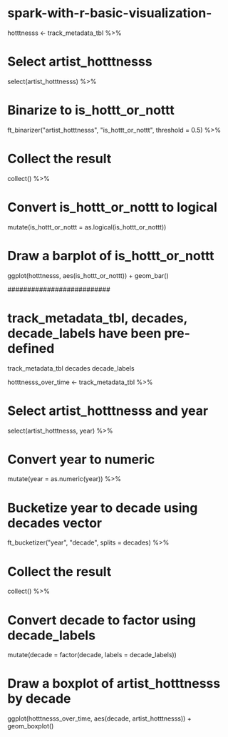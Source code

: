 # spark-with-r-basic-visualization-

hotttnesss <- track_metadata_tbl %>%
# Select artist_hotttnesss
select(artist_hotttnesss) %>%
# Binarize to is_hottt_or_nottt
ft_binarizer("artist_hotttnesss",
"is_hottt_or_nottt",
threshold = 0.5) %>%
# Collect the result
collect() %>%
# Convert is_hottt_or_nottt to logical
mutate(is_hottt_or_nottt = as.logical(is_hottt_or_nottt))
# Draw a barplot of is_hottt_or_nottt
ggplot(hotttnesss,
aes(is_hottt_or_nottt)) +
geom_bar()

##########################
# track_metadata_tbl, decades, decade_labels have been pre-defined
track_metadata_tbl
decades
decade_labels

hotttnesss_over_time <- track_metadata_tbl %>%
# Select artist_hotttnesss and year
select(artist_hotttnesss, year) %>%
# Convert year to numeric
mutate(year = as.numeric(year)) %>%
# Bucketize year to decade using decades vector
ft_bucketizer("year", "decade", splits = decades) %>%
# Collect the result
collect() %>%
# Convert decade to factor using decade_labels
mutate(decade = factor(decade, labels = decade_labels))
# Draw a boxplot of artist_hotttnesss by decade
ggplot(hotttnesss_over_time, aes(decade, artist_hotttnesss)) + geom_boxplot()

